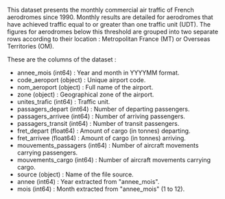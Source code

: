 This dataset presents the monthly commercial air traffic of French aerodromes since 1990. Monthly results are detailed for aerodromes that have achieved traffic equal to or greater than one traffic unit (UDT). The figures for aerodromes below this threshold are grouped into two separate rows according to their location : Metropolitan France (MT) or Overseas Territories (OM).

These are the columns of the dataset : 
- annee_mois (int64) : Year and month in YYYYMM format.
- code_aeroport (object) : Unique airport code.
- nom_aeroport (object) : Full name of the airport.
- zone (object) : Geographical zone of the airport.
- unites_trafic (int64) : Traffic unit.
- passagers_depart (int64) : Number of departing passengers.
- passagers_arrivee (int64) : Number of arriving passengers.
- passagers_transit (int64) : Number of transit passengers.
- fret_depart (float64) : Amount of cargo (in tonnes) departing.
- fret_arrivee (float64) : Amount of cargo (in tonnes) arriving.
- mouvements_passagers (int64) : Number of aircraft movements carrying passengers.
- mouvements_cargo (int64) : Number of aircraft movements carrying cargo.
- source (object) : Name of the file source.
- annee (int64) : Year extracted from "annee_mois".
- mois (int64) : Month extracted from "annee_mois" (1 to 12).

